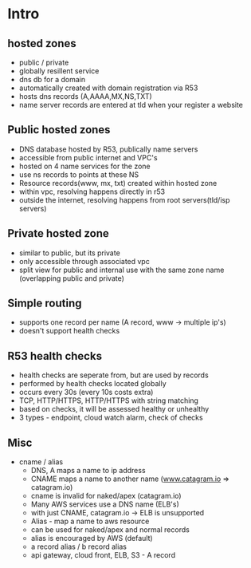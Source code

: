 
# Intro

## hosted zones

- public / private
- globally resillent service
- dns db for a domain
- automatically created with domain registration via R53
- hosts dns records (A,AAAA,MX,NS,TXT)
- name server records are entered at tld when your register a website

## Public hosted zones

- DNS database hosted by R53, publically name servers
- accessible from public internet and VPC's
- hosted on 4 name services for the zone
- use ns records to points at these NS
- Resource records(www, mx, txt) created within hosted zone
- within vpc, resolving happens directly in r53
- outside the internet, resolving happens from root servers(tld/isp servers)

## Private hosted zone

- similar to public, but its private
- only accessible through associated vpc
- split view for public and internal use with the same zone name (overlapping public and private)

## Simple routing

- supports one record per name (A record, www -> multiple ip's)
- doesn't support health checks

## R53 health checks

- health checks are seperate from, but are used by records
- performed by health checks located globally
- occurs every 30s (every 10s costs extra)
- TCP, HTTP/HTTPS, HTTP/HTTPS with string matching
- based on checks, it will be assessed healthy or unhealthy
- 3 types - endpoint, cloud watch alarm, check of checks

## Misc

- cname / alias
    - DNS, A maps a name to ip address
    - CNAME maps a name to another name (www.catagram.io => catagram.io)
    - cname is invalid for naked/apex (catagram.io)
    - Many AWS services use a DNS name (ELB's)
    - with just CNAME, catagram.io -> ELB is unsupported
    - Alias - map a name to aws resource
    - can be used for naked/apex and normal records
    - alias is encouraged by AWS (default)
    - a record alias / b record alias
    - api gateway, cloud front, ELB, S3 - A record

